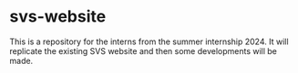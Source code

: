 # svs-website
This is a repository for the interns from the summer internship 2024. It will replicate the existing SVS website and then some developments will be made.
